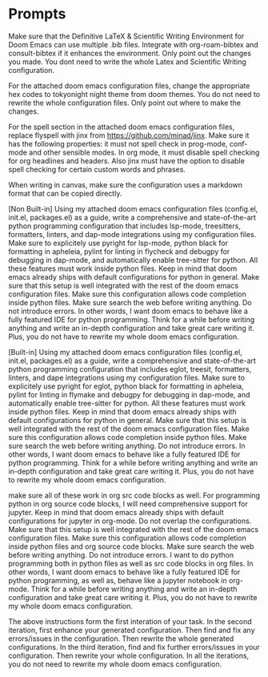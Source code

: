 # Prompts

Make sure that the Definitive LaTeX & Scientific Writing Environment for Doom Emacs can use multiple .bib files. Integrate with org-roam-bibtex and consult-bibtex if it enhances the environment. Only point out the changes you made. You dont need to write the whole Latex and Scientific Writing configuration. 

For the attached doom emacs configuration files, change the appropriate hex codes to tokyonight night theme from doom themes. You do not need to rewrite the whole configuration files. Only point out where to make the changes.

For the spell section in the attached doom emacs configuration files, replace flyspell with jinx from https://github.com/minad/jinx. Make sure it has the following properties: it must not spell check in prog-mode, conf-mode and other sensible modes. In org mode, it must disable spell checking for org headlines and headers. Also jinx must have the option to disable spell checking for certain custom words and phrases.

When writing in canvas, make sure the configuration uses a markdown format that can be copied directly.

[Non Built-in]
Using my attached doom emacs configuration files (config.el, init.el, packages.el) as a guide, write a comprehensive and state-of-the-art python programming configuration that includes lsp-mode, treesitters, formatters, linters, and dap-mode integrations using my configuration files. Make sure to explicitely use pyright for lsp-mode, python black for formatting in apheleia, pylint for linting in flycheck and debugpy for debugging in dap-mode, and automatically enable tree-sitter for python. All these features must work inside python files. Keep in mind that doom emacs already ships with default configurations for python in general. Make sure that this setup is well integrated with the rest of the doom emacs configuration files. Make sure this configuration allows code completion inside python files. Make sure search the web before writing anything. Do not introduce errors. In other words, I want doom emacs to behave like a fully featured IDE for python programming. Think for a while before writing anything and write an in-depth configuration and take great care writing it. Plus, you do not have to rewrite my whole doom emacs configuration.

[Built-in]
Using my attached doom emacs configuration files (config.el, init.el, packages.el) as a guide, write a comprehensive and state-of-the-art python programming configuration that includes eglot, treesit, formatters, linters, and dape integrations using my configuration files. Make sure to explicitely use pyright for eglot, python black for formatting in apheleia, pylint for linting in flymake and debugpy for debugging in dap-mode, and automatically enable tree-sitter for python. All these features must work inside python files. Keep in mind that doom emacs already ships with default configurations for python in general. Make sure that this setup is well integrated with the rest of the doom emacs configuration files. Make sure this configuration allows code completion inside python files. Make sure search the web before writing anything. Do not introduce errors. In other words, I want doom emacs to behave like a fully featured IDE for python programming. Think for a while before writing anything and write an in-depth configuration and take great care writing it. Plus, you do not have to rewrite my whole doom emacs configuration.




make sure all of these work in org src code blocks as well. For programming python in org source code blocks, I will need comprehensive support for jupyter. Keep in mind that doom emacs already ships with default configurations for jupyter in org-mode. Do not overlap the configurations. Make sure that this setup is well integrated with the rest of the doom emacs configuration files. Make sure this configuration allows code completion inside python files and org source code blocks. Make sure search the web before writing anything. Do not introduce errors. I want to do python programming both in python files as well as src code blocks in org files. In other words, I want doom emacs to behave like a fully featured IDE for python programming, as well as, behave like a jupyter notebook in org-mode. Think for a while before writing anything and write an in-depth configuration and take great care writing it. Plus, you do not have to rewrite my whole doom emacs configuration.

The above instructions form the first interation of your task. In the second iteration, first enhance your generated configuration. Then find and fix any errors/issues in the configuration. Then rewrite the whole generated configurations. In the third iteration, find and fix further errors/issues in your configuration. Then rewrite your whole configuration. In all the iterations, you do not need to rewrite my whole doom emacs configuration.

